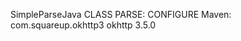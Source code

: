 SimpleParseJava
CLASS PARSE: CONFIGURE
Maven: 
<dependency> 
  <groupId>com.squareup.okhttp3</groupId> 
  <artifactId>okhttp</artifactId> 
  <version>3.5.0</version> 
</dependency> 
